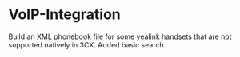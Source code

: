 VoIP-Integration
================

Build an XML phonebook file for some yealink handsets that are not supported natively in 3CX.  Added basic search.
